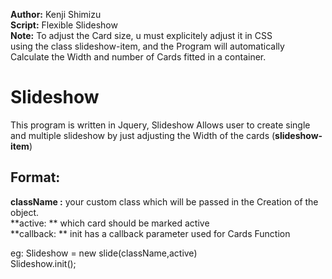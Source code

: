 **Author:** Kenji Shimizu </br>
**Script:** Flexible Slideshow </br>
**Note:** To adjust the Card size, u must explicitely adjust it in CSS </br>
 using the class slideshow-item, and the Program will automatically </br>
 Calculate the Width and number of Cards fitted in a container. </br>

# Slideshow
 This program is written in Jquery, Slideshow Allows user to create single and multiple slideshow by just adjusting the Width of the cards (**slideshow-item**) </br>
 
 ## Format: 
 
 **className :**  your custom class which will be passed in the Creation of the object.</br>
 **active: ** which card should be marked active</br>
 **callback: ** init has a callback parameter used for Cards Function</br>

 eg: Slideshow = new slide(className,active)</br>
     Slideshow.init();</br>
 

